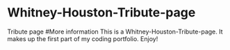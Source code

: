 # Whitney-Houston-Tribute-page
Tribute page 
#More information
This is a Whitney-Houston-Tribute-page.
It makes up the first part of my coding portfolio.
Enjoy!
